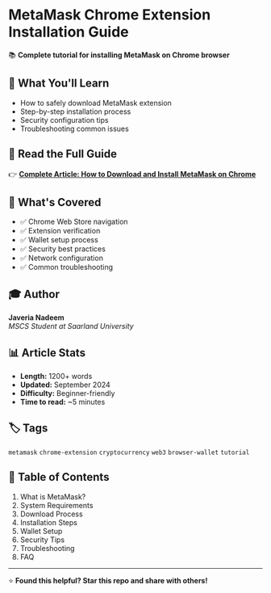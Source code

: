 # MetaMask Chrome Extension Installation Guide

📚 **Complete tutorial for installing MetaMask on Chrome browser**

## 🎯 What You'll Learn
- How to safely download MetaMask extension
- Step-by-step installation process
- Security configuration tips
- Troubleshooting common issues

## 📖 Read the Full Guide
👉 **[Complete Article: How to Download and Install MetaMask on Chrome](https://www.widechain.wiki/)**

## 🔧 What's Covered
- ✅ Chrome Web Store navigation
- ✅ Extension verification
- ✅ Wallet setup process
- ✅ Security best practices
- ✅ Network configuration
- ✅ Common troubleshooting

## 🎓 Author
**Javeria Nadeem**  
*MSCS Student at Saarland University*

## 📊 Article Stats
- **Length:** 1200+ words
- **Updated:** September 2024
- **Difficulty:** Beginner-friendly
- **Time to read:** ~5 minutes

## 🏷️ Tags
`metamask` `chrome-extension` `cryptocurrency` `web3` `browser-wallet` `tutorial`

## 📄 Table of Contents
1. What is MetaMask?
2. System Requirements
3. Download Process
4. Installation Steps
5. Wallet Setup
6. Security Tips
7. Troubleshooting
8. FAQ

---
⭐ **Found this helpful? Star this repo and share with others!**
